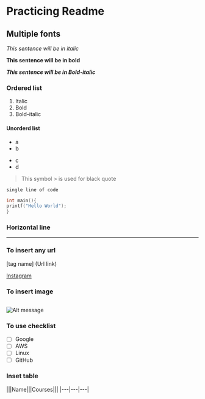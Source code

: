 # Practicing Readme

## Multiple fonts

*This sentence will be in italic*

**This sentence will be in bold**

***This sentence will be in Bold-italic***

### Ordered list 
1. Italic
2. Bold
3. Bold-italic

#### Unorderd list
- a
- b
+ c
+ d

> This symbol > is used for black quote

`single line of code`

```#include<stdio.h
int main(){
printf("Hello World");
}
```
### Horizontal line
---

### To insert any url 

[tag name] (Url link)

[Instagram](https://instagram.com/mr_chetan_1408)


### To insert image
![]() 

![Alt message](https://imgd.aeplcdn.com/664x374/n/cw/ec/40087/thar-exterior-right-front-three-quarter-37.jpeg?isig=0&q=80)


### To use checklist 
- [ ] Google
- [ ] AWS
- [ ] Linux
- [ ] GitHub

### Inset table 
|||Name|||Courses|||
|---|---|---|
